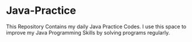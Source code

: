 # Java-Practice
This Repository Contains my daily Java Practice Codes.
I use this space to improve my Java Programming Skills by solving programs regularly.
